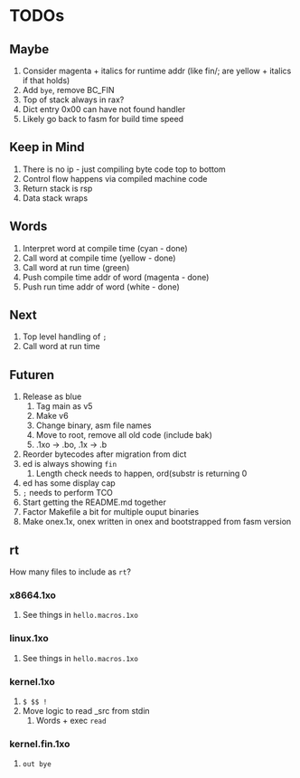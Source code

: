 # TODOs

## Maybe

1. Consider magenta + italics for runtime addr (like fin/; are yellow + italics if that holds)
1. Add `bye`, remove BC_FIN
1. Top of stack always in rax?
1. Dict entry 0x00 can have not found handler
1. Likely go back to fasm for build time speed

## Keep in Mind

1. There is no ip - just compiling byte code top to bottom
1. Control flow happens via compiled machine code
1. Return stack is rsp
1. Data stack wraps

## Words

1. Interpret word at compile time (cyan - done)
1. Call word at compile time (yellow - done)
1. Call word at run time (green)
1. Push compile time addr of word (magenta - done)
1. Push run time addr of word (white - done)

## Next

1. Top level handling of `;`
1. Call word at run time

## Futuren

1. Release as blue
   1. Tag main as v5
   1. Make v6
   1. Change binary, asm file names
   1. Move to root, remove all old code (include bak)
   1. .1xo -> .bo, .1x -> .b
1. Reorder bytecodes after migration from dict
1. ed is always showing `fin`
   1. Length check needs to happen, ord(substr is returning 0
1. ed has some display cap
1. `;` needs to perform TCO
1. Start getting the README.md together
1. Factor Makefile a bit for multiple ouput binaries
1. Make onex.1x, onex written in onex and bootstrapped from fasm version

## rt

How many files to include as `rt`?

### x8664.1xo

1. See things in `hello.macros.1xo`

### linux.1xo

1. See things in `hello.macros.1xo`

### kernel.1xo

1. `$ $$ !`
1. Move logic to read _src from stdin
   1. Words + exec `read`

### kernel.fin.1xo

1. `out bye`
